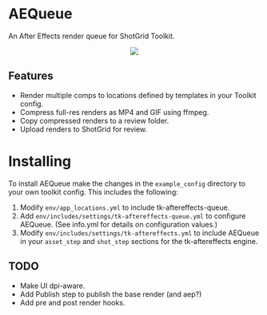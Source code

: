 # AEQueue
An After Effects render queue for ShotGrid Toolkit.

<p align="center">
    <img src="https://raw.github.com/nybrandnewschool/tk-aftereffects-queue/master/res/aequeue_demo.gif"/>
</p>

## Features
- Render multiple comps to locations defined by templates in your Toolkit config.
- Compress full-res renders as MP4 and GIF using ffmpeg.
- Copy compressed renders to a review folder.
- Upload renders to ShotGrid for review.

# Installing
To install AEQueue make the changes in the `example_config` directory to your own toolkit config. This includes the following:

1. Modify `env/app_locations.yml` to include tk-aftereffects-queue.
2. Add `env/includes/settings/tk-aftereffects-queue.yml` to configure AEQueue. (See info.yml for details on configuration values.)
3. Modify `env/includes/settings/tk-aftereffects.yml` to include AEQueue in your `asset_step` and `shot_step` sections for the tk-aftereffects engine.

## TODO
- Make UI dpi-aware.
- Add Publish step to publish the base render (and aep?)
- Add pre and post render hooks.
